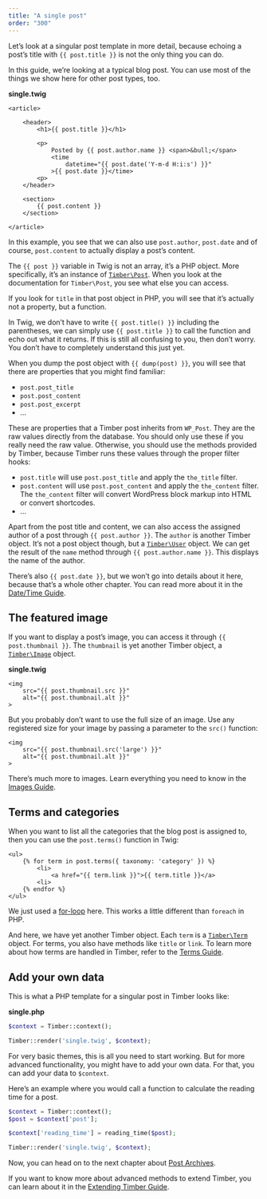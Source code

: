 ```yaml
---
title: "A single post"
order: "300"
---
```


Let’s look at a singular post template in more detail, because echoing a post’s title with `{{ post.title }}` is not the only thing you can do.

In this guide, we’re looking at a typical blog post. You can use most of the things we show here for other post types, too.

**single.twig**

```twig
<article>

    <header>
        <h1>{{ post.title }}</h1>

        <p>
            Posted by {{ post.author.name }} <span>&bull;</span>
            <time
                datetime="{{ post.date('Y-m-d H:i:s') }}"
            >{{ post.date }}</time>
        <p>
    </header>

    <section>
        {{ post.content }}
    </section>

</article>
```

In this example, you see that we can also use `post.author`, `post.date` and of course, `post.content` to actually display a post’s content.

The `{{ post }}` variable in Twig is not an array, it’s a PHP object. More specifically, it’s an instance of [`Timber\Post`](https://timber.github.io/docs/reference/v2/timber-post/). When you look at the documentation for `Timber\Post`, you see what else you can access.

If you look for `title` in that post object in PHP, you will see that it’s actually not a property, but a function.

In Twig, we don’t have to write `{{ post.title() }}` including the parentheses, we can simply use `{{ post.title }}` to call the function and echo out what it returns. If this is still all confusing to you, then don’t worry. You don’t have to completely understand this just yet.

When you dump the post object with `{{ dump(post) }}`, you will see that there are properties that you might find familiar:

- `post.post_title`
- `post.post_content`
- `post.post_excerpt`
- …

These are properties that a Timber post inherits from `WP_Post`. They are the raw values directly from the database. You should only use these if you really need the raw value. Otherwise, you should use the methods provided by Timber, because Timber runs these values through the proper filter hooks:

- `post.title` will use `post.post_title` and apply the `the_title` filter.
- `post.content` will use `post.post_content` and apply the `the_content` filter. The `the_content` filter will convert WordPress block markup into HTML or convert shortcodes.
- …

Apart from the post title and content, we can also access the assigned author of a post through `{{ post.author }}`. The `author` is another Timber object. It’s not a post object though, but a [`Timber\User`](https://timber.github.io/docs/v2/reference/timber-user/) object. We can get the result of the `name` method through `{{ post.author.name }}`. This displays the name of the author.

There’s also `{{ post.date }}`, but we won’t go into details about it here, because that’s a whole other chapter. You can read more about it in the [Date/Time Guide](https://timber.github.io/docs/guides/v2/date-time/).

## The featured image

If you want to display a post’s image, you can access it through `{{ post.thumbnail }}`. The `thumbnail` is yet another Timber object, a [`Timber\Image`](https://timber.github.io/docs/v2/reference/timber-image/) object.

**single.twig**

```twig
<img
    src="{{ post.thumbnail.src }}"
    alt="{{ post.thumbnail.alt }}"
>
```

But you probably don’t want to use the full size of an image. Use any registered size for your image by passing a parameter to the `src()` function:

```twig
<img
    src="{{ post.thumbnail.src('large') }}"
    alt="{{ post.thumbnail.alt }}"
>
```

There’s much more to images. Learn everything you need to know in the [Images Guide](https://timber.github.io/docs/v2/guides/cookbook-images/).

## Terms and categories

When you want to list all the categories that the blog post is assigned to, then you can use the `post.terms()` function in Twig:

```twig
<ul>
    {% for term in post.terms({ taxonomy: 'category' }) %}
        <li>
            <a href="{{ term.link }}">{{ term.title }}</a>
        <li>
    {% endfor %}
</ul>
```

We just used a [for-loop](https://twig.symfony.com/doc/tags/for.html) here. This works a little different than `foreach` in PHP.

And here, we have yet another Timber object. Each `term` is a [`Timber\Term`](https://timber.github.io/docs/v2/reference/timber-term/) object. For terms, you also have methods like `title` or `link`. To learn more about how terms are handled in Timber, refer to the [Terms Guide](https://timber.github.io/docs/v2/guides/terms/).

## Add your own data

This is what a PHP template for a singular post in Timber looks like:

**single.php**

```php
$context = Timber::context();

Timber::render('single.twig', $context);
```

For very basic themes, this is all you need to start working. But for more advanced functionality, you might have to add your own data. For that, you can add your data to `$context`.

Here’s an example where you would call a function to calculate the reading time for a post.

```php
$context = Timber::context();
$post = $context['post'];

$context['reading_time'] = reading_time($post);

Timber::render('single.twig', $context);
```

Now, you can head on to the next chapter about [Post Archives](https://timber.github.io/docs/v2/getting-started/a-post-archive/).

If you want to know more about advanced methods to extend Timber, you can learn about it in the [Extending Timber Guide](https://timber.github.io/docs/guides/v2/extending-timber/).
